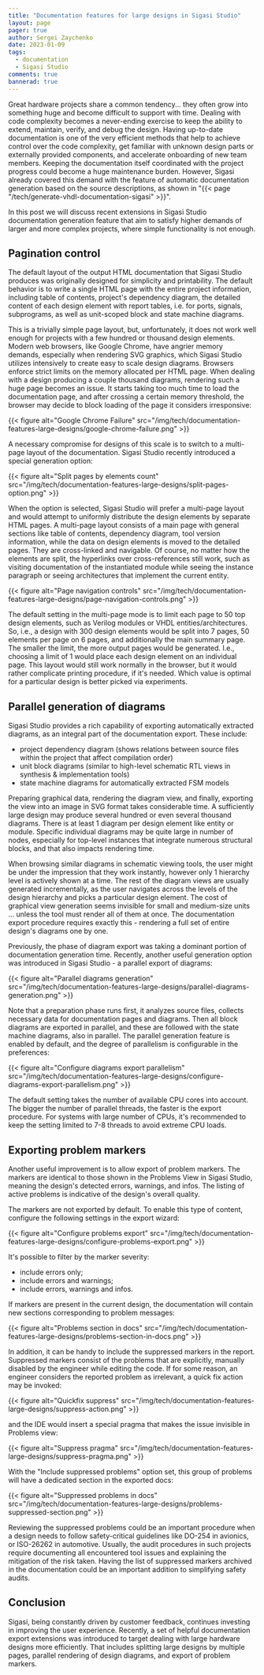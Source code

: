 ```yaml
---
title: "Documentation features for large designs in Sigasi Studio"
layout: page 
pager: true
author: Sergei Zaychenko
date: 2023-01-09
tags: 
  - documentation
  - Sigasi Studio
comments: true
bannerad: true
---
```


Great hardware projects share a common tendency... they often grow into something huge and become difficult to support with time.
Dealing with code complexity becomes a never-ending exercise to keep the ability to extend, maintain, verify, and debug the design.
Having up-to-date documentation is one of the very efficient methods that help to achieve control over the code complexity,
get familiar with unknown design parts or externally provided components, and accelerate onboarding of new team members.
Keeping the documentation itself coordinated with the project progress could become a huge maintenance burden.
However, Sigasi already covered this demand with the feature of automatic documentation generation
based on the source descriptions, as shown in "{{< page "/tech/generate-vhdl-documentation-sigasi" >}}".

In this post we will discuss recent extensions in Sigasi Studio documentation generation feature
that aim to satisfy higher demands of larger and more complex projects, where simple functionality is not enough.

## Pagination control

The default layout of the output HTML documentation that Sigasi Studio produces was originally designed for simplicity and printability.
The default behavior is to write a single HTML page with the entire project information, including table of contents, project's dependency diagram,
the detailed content of each design element with report tables, i.e. for ports, signals, subprograms, as well as unit-scoped block and state machine diagrams.

This is a trivially simple page layout, but, unfortunately, it does not work well enough for projects with a few hundred or thousand design elements.
Modern web browsers, like Google Chrome, have angrier memory demands, especially when rendering SVG graphics, which Sigasi Studio utilizes intensively to create easy to scale design diagrams.
Browsers enforce strict limits on the memory allocated per HTML page.
When dealing with a design producing a couple thousand diagrams, rendering such a huge page becomes an issue.
It starts taking too much time to load the documentation page, and after crossing a certain memory threshold, the browser may decide to block loading of the page it considers irresponsive:

{{< figure alt="Google Chrome Failure" src="/img/tech/documentation-features-large-designs/google-chrome-failure.png"  >}}

A necessary compromise for designs of this scale is to switch to a multi-page layout of the documentation.
Sigasi Studio recently introduced a special generation option:

{{< figure alt="Split pages by elements count" src="/img/tech/documentation-features-large-designs/split-pages-option.png" >}}

When the option is selected, Sigasi Studio will prefer a multi-page layout and would attempt to uniformly distribute the design elements by separate HTML pages.
A multi-page layout consists of a main page with general sections like table of contents, dependency diagram, tool version information,
while the data on design elements is moved to the detailed pages. They are cross-linked and navigable.
Of course, no matter how the elements are split, the hyperlinks over cross-references still work, such as visiting documentation of the
instantiated module while seeing the instance paragraph or seeing architectures that implement the current entity.

{{< figure alt="Page navigation controls" src="/img/tech/documentation-features-large-designs/page-navigation-controls.png" >}}

The default setting in the multi-page mode is to limit each page to 50 top design elements, such as Verilog modules or VHDL entities/architectures.
So, i.e., a design with 300 design elements would be split into 7 pages, 50 elements per page on 6 pages, and additionally the main summary page.
The smaller the limit, the more output pages would be generated. I.e., choosing a limit of 1 would place each design element on an individual page.
This layout would still work normally in the browser, but it would rather complicate printing procedure, if it's needed.
Which value is optimal for a particular design is better picked via experiments.

## Parallel generation of diagrams

Sigasi Studio provides a rich capability of exporting automatically extracted diagrams, as an integral part of the documentation export.
These include:

- project dependency diagram (shows relations between source files within the project that affect compilation order)
- unit block diagrams (similar to high-level schematic RTL views in synthesis & implementation tools)
- state machine diagrams for automatically extracted FSM models

Preparing graphical data, rendering the diagram view, and finally, exporting the view into an image in SVG format takes considerable time.
A sufficiently large design may produce several hundred or even several thousand diagrams.
There is at least 1 diagram per design element like entity or module.
Specific individual diagrams may be quite large in number of nodes, especially for top-level instances that integrate numerous structural blocks, and that also impacts rendering time.

When browsing similar diagrams in schematic viewing tools, the user might be under the impression that they work instantly, however only 1 hierarchy level is actively shown at a time.
The rest of the diagram views are usually generated incrementally, as the user navigates across the levels of the design hierarchy and picks a particular design element.
The cost of graphical view generation seems invisible for small and medium-size units ... unless the tool must render all of them at once.
The documentation export procedure requires exactly this - rendering a full set of entire design's diagrams one by one.

Previously, the phase of diagram export was taking a dominant portion of documentation generation time.
Recently, another useful generation option was introduced in Sigasi Studio - a parallel export of diagrams:

{{< figure alt="Parallel diagrams generation" src="/img/tech/documentation-features-large-designs/parallel-diagrams-generation.png" >}}

Note that a preparation phase runs first, it analyzes source files, collects necessary data for documentation pages and diagrams.
Then all block diagrams are exported in parallel, and these are followed with the state machine diagrams, also in parallel.
The parallel generation feature is enabled by default, and the degree of parallelism is configurable in the preferences:

{{< figure alt="Configure diagrams export parallelism" src="/img/tech/documentation-features-large-designs/configure-diagrams-export-parallelism.png" >}}

The default setting takes the number of available CPU cores into account.
The bigger the number of parallel threads, the faster is the export procedure.
For systems with large number of CPUs, it's recommended to keep the setting limited to 7-8 threads to avoid extreme CPU loads.

## Exporting problem markers

Another useful improvement is to allow export of problem markers.
The markers are identical to those shown in the Problems View in Sigasi Studio, meaning the design's detected errors, warnings, and infos.
The listing of active problems is indicative of the design's overall quality.

The markers are not exported by default. To enable this type of content, configure the following settings in the export wizard:

{{< figure alt="Configure problems export" src="/img/tech/documentation-features-large-designs/configure-problems-export.png" >}}

It's possible to filter by the marker severity:

- include errors only;
- include errors and warnings;
- include errors, warnings and infos.

If markers are present in the current design, the documentation will contain new sections corresponding to problem messages:

{{< figure alt="Problems section in docs" src="/img/tech/documentation-features-large-designs/problems-section-in-docs.png" >}}

In addition, it can be handy to include the suppressed markers in the report.
Suppressed markers consist of the problems that are explicitly, manually disabled by the engineer while editing the code.
If for some reason, an engineer considers the reported problem as irrelevant, a quick fix action may be invoked:

{{< figure alt="Quickfix suppress" src="/img/tech/documentation-features-large-designs/suppress-action.png" >}}

and the IDE would insert a special pragma that makes the issue invisible in Problems view:

{{< figure alt="Suppress pragma" src="/img/tech/documentation-features-large-designs/suppress-pragma.png" >}}

With the "Include suppressed problems" option set, this group of problems will have a dedicated section in the exported docs:

{{< figure alt="Suppressed problems in docs" src="/img/tech/documentation-features-large-designs/problems-suppressed-section.png" >}}

Reviewing the suppressed problems could be an important procedure when a design needs to follow safety-critical guidelines like DO-254 in avionics, or ISO-26262 in automotive.
Usually, the audit procedures in such projects require documenting all encountered tool issues and explaining the mitigation of the risk taken.
Having the list of suppressed markers archived in the documentation could be an important addition to simplifying safety audits.

## Conclusion

Sigasi, being constantly driven by customer feedback, continues investing in improving the user experience.
Recently, a set of helpful documentation export extensions was introduced to target dealing with large hardware designs more efficiently.
That includes splitting large designs by multiple pages, parallel rendering of design diagrams, and export of problem markers.
